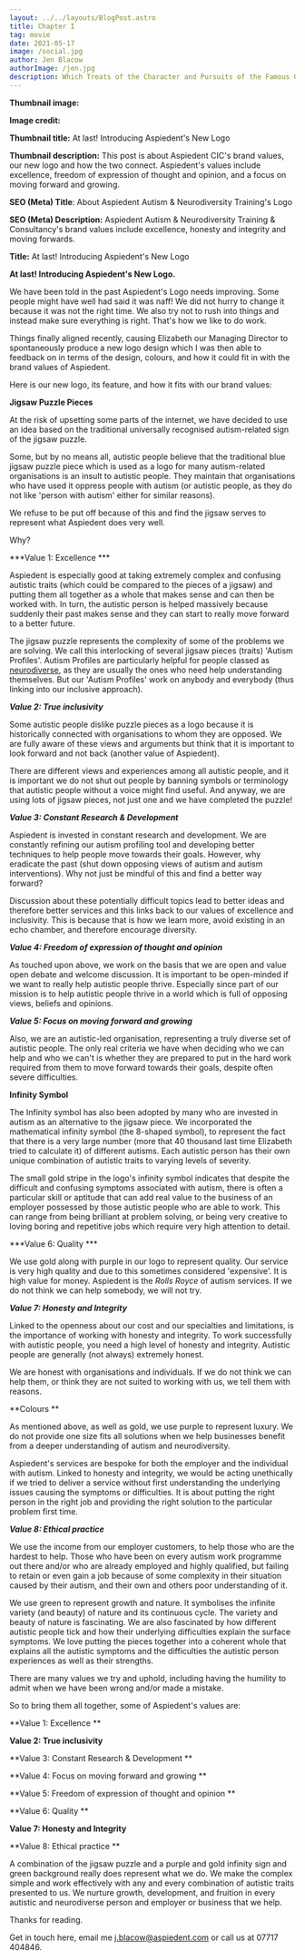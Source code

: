 ```yaml
---
layout: ../../layouts/BlogPost.astro
title: Chapter I
tag: movie
date: 2021-05-17
image: /social.jpg
author: Jen Blacow
authorImage: /jen.jpg
description: Which Treats of the Character and Pursuits of the Famous Gentleman Don Quixote of La Mancha
---
```

**Thumbnail image:**

**Image credit:** 

**Thumbnail title:** At last! Introducing Aspiedent's New Logo

**Thumbnail description:** This post is about Aspiedent CIC's brand
values, our new logo and how the two connect. Aspiedent's values include
excellence, freedom of expression of thought and opinion, and a focus on
moving forward and growing.

**SEO (Meta) Title**: About Aspiedent Autism & Neurodiversity Training's
Logo

**SEO (Meta) Description:** Aspiedent Autism & Neurodiversity Training &
Consultancy's brand values include excellence, honesty and integrity and
moving forwards.

**Title:** At last! Introducing Aspiedent's New Logo

**At last! Introducing Aspiedent's New Logo.**

We have been told in the past Aspiedent's Logo needs improving. Some
people might have well had said it was naff! We did not hurry to change
it because it was not the right time. We also try not to rush into
things and instead make sure everything is right. That's how we like to
do work.

Things finally aligned recently, causing Elizabeth our Managing Director
to spontaneously produce a new logo design which I was then able to
feedback on in terms of the design, colours, and how it could fit in
with the brand values of Aspiedent.

Here is our new logo, its feature, and how it fits with our brand
values:

**Jigsaw Puzzle Pieces**

At the risk of upsetting some parts of the internet, we have decided to
use an idea based on the traditional universally recognised
autism-related sign of the jigsaw puzzle.

Some, but by no means all, autistic people believe that the traditional
blue jigsaw puzzle piece which is used as a logo for many autism-related
organisations is an insult to autistic people. They maintain that
organisations who have used it oppress people with autism (or autistic
people, as they do not like 'person with autism' either for similar
reasons).

We refuse to be put off because of this and find the jigsaw serves to
represent what Aspiedent does very well. 

Why?

***Value 1: Excellence ***

Aspiedent is especially good at taking extremely complex and confusing
autistic traits (which could be compared to the pieces of a jigsaw) and
putting them all together as a whole that makes sense and can then be
worked with. In turn, the autistic person is helped massively because
suddenly their past makes sense and they can start to really move
forward to a better future.

The jigsaw puzzle represents the complexity of some of the problems we
are solving. We call this interlocking of several jigsaw pieces (traits)
'Autism Profiles'. Autism Profiles are particularly helpful for people
classed as
[neurodiverse](https://aspiedent.com/index.php/autism-information/neurodiversity),
as they are usually the ones who need help understanding themselves. But
our 'Autism Profiles' work on anybody and everybody (thus linking into
our inclusive approach).

***Value 2: True inclusivity***

Some autistic people dislike puzzle pieces as a logo because it is
historically connected with organisations to whom they are opposed. We
are fully aware of these views and arguments but think that it is
important to look forward and not back (another value of Aspiedent).

There are different views and experiences among all autistic people, and
it is important we do not shut out people by banning symbols or
terminology that autistic people without a voice might find useful. And
anyway, we are using lots of jigsaw pieces, not just one and we have
completed the puzzle!

***Value 3: Constant Research & Development***

Aspiedent is invested in constant research and development. We are
constantly refining our autism profiling tool and developing better
techniques to help people move towards their goals. However, why
eradicate the past (shut down opposing views of autism and autism
interventions). Why not just be mindful of this and find a better way
forward?

Discussion about these potentially difficult topics lead to better ideas
and therefore better services and this links back to our values of
excellence and inclusivity. This is because that is how we learn more,
avoid existing in an echo chamber, and therefore encourage diversity.

***Value 4: Freedom of expression of thought and opinion***

As touched upon above, we work on the basis that we are open and value
open debate and welcome discussion. It is important to be open-minded if
we want to really help autistic people thrive. Especially since part of
our mission is to help autistic people thrive in a world which is full
of opposing views, beliefs and opinions.

***Value 5: Focus on moving forward and growing***

Also, we are an autistic-led organisation, representing a truly diverse
set of autistic people. The only real criteria we have when deciding who
we can help and who we can't is whether they are prepared to put in the
hard work required from them to move forward towards their goals,
despite often severe difficulties.

**Infinity Symbol**

The Infinity symbol has also been adopted by many who are invested in
autism as an alternative to the jigsaw piece. We incorporated the
mathematical infinity symbol (the 8-shaped symbol), to represent the
fact that there is a very large number (more that 40 thousand last time
Elizabeth tried to calculate it) of different autisms. Each autistic
person has their own unique combination of autistic traits to varying
levels of severity.

The small gold stripe in the logo's infinity symbol indicates that
despite the difficult and confusing symptoms associated with autism,
there is often a particular skill or aptitude that can add real value to
the business of an employer possessed by those autistic people who are
able to work. This can range from being brilliant at problem solving, or
being very creative to loving boring and repetitive jobs which require
very high attention to detail.

***Value 6: Quality ***

We use gold along with purple in our logo to represent quality. Our
service is very high quality and due to this sometimes considered
'expensive'. It is high value for money. Aspiedent is the *Rolls Royce*
of autism services. If we do not think we can help somebody, we will not
try.

***Value 7: Honesty and Integrity***

Linked to the openness about our cost and our specialties and
limitations, is the importance of working with honesty and integrity. To
work successfully with autistic people, you need a high level of honesty
and integrity. Autistic people are generally (not always) extremely
honest.

We are honest with organisations and individuals. If we do not think we
can help them, or think they are not suited to working with us, we tell
them with reasons.

**Colours **

As mentioned above, as well as gold, we use purple to represent luxury.
We do not provide one size fits all solutions when we help businesses
benefit from a deeper understanding of autism and neurodiversity.

Aspiedent's services are bespoke for both the employer and the
individual with autism. Linked to honesty and integrity, we would be
acting unethically if we tried to deliver a service without first
understanding the underlying issues causing the symptoms or
difficulties. It is about putting the right person in the right job and
providing the right solution to the particular problem first time.

***Value 8: Ethical practice***

We use the income from our employer customers, to help those who are the
hardest to help. Those who have been on every autism work programme out
there and/or who are already employed and highly qualified, but failing
to retain or even gain a job because of some complexity in their
situation caused by their autism, and their own and others poor
understanding of it.

We use green to represent growth and nature. It symbolises the infinite
variety (and beauty) of nature and its continuous cycle. The variety and
beauty of nature is fascinating. We are also fascinated by how different
autistic people tick and how their underlying difficulties explain the
surface symptoms. We love putting the pieces together into a coherent
whole that explains all the autistic symptoms and the difficulties the
autistic person experiences as well as their strengths. 

There are many values we try and uphold, including having the humility
to admit when we have been wrong and/or made a mistake.

So to bring them all together, some of Aspiedent's values are:

**Value 1: Excellence **

**Value 2: True inclusivity**

**Value 3: Constant Research & Development **

**Value 4: Focus on moving forward and growing **

**Value 5: Freedom of expression of thought and opinion **

**Value 6: Quality **

**Value 7: Honesty and Integrity**

**Value 8: Ethical practice **

A combination of the jigsaw puzzle and a purple and gold infinity sign
and green background really does represent what we do. We make the
complex simple and work effectively with any and every combination of
autistic traits presented to us. We nurture growth, development, and
fruition in every autistic and neurodiverse person and employer or
business that we help. 

Thanks for reading.

Get in touch here, email me <j.blacow@aspiedent.com> or call us at 07717
404846.
